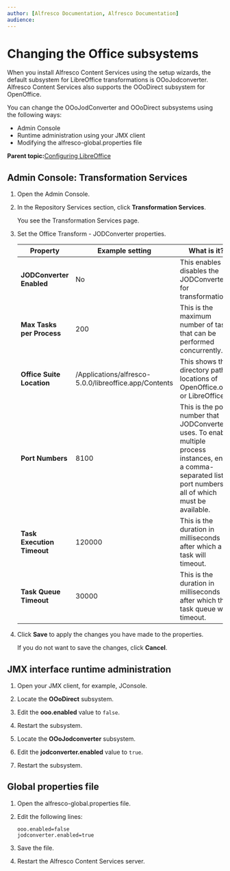 ```yaml
---
author: [Alfresco Documentation, Alfresco Documentation]
audience: 
---
```


# Changing the Office subsystems

When you install Alfresco Content Services using the setup wizards, the default subsystem for LibreOffice transformations is OOoJodconverter. Alfresco Content Services also supports the OOoDirect subsystem for OpenOffice.

You can change the OOoJodConverter and OOoDirect subsystems using the following ways:

-   Admin Console
-   Runtime administration using your JMX client
-   Modifying the alfresco-global.properties file

**Parent topic:**[Configuring LibreOffice](../concepts/OOo-subsystems-intro.md)

## Admin Console: Transformation Services

1.  Open the Admin Console.

2.  In the Repository Services section, click **Transformation Services**.

    You see the Transformation Services page.

3.  Set the Office Transform - JODConverter properties.

    |Property|Example setting|What is it?|
    |--------|---------------|-----------|
    |**JODConverter Enabled**|No|This enables or disables the JODConverter for transformations.|
    |**Max Tasks per Process**|200|This is the maximum number of tasks that can be performed concurrently.|
    |**Office Suite Location**|/Applications/alfresco-5.0.0/libreoffice.app/Contents|This shows the directory path locations of OpenOffice.org or LibreOffice.|
    |**Port Numbers**|8100|This is the port number that JODConverter uses. To enable multiple process instances, enter a comma-separated list of port numbers, all of which must be available.|
    |**Task Execution Timeout**|120000|This is the duration in milliseconds after which a task will timeout.|
    |**Task Queue Timeout**|30000|This is the duration in milliseconds after which the task queue will timeout.|

4.  Click **Save** to apply the changes you have made to the properties.

    If you do not want to save the changes, click **Cancel**.


## JMX interface runtime administration

1.  Open your JMX client, for example, JConsole.

2.  Locate the **OOoDirect** subsystem.

3.  Edit the **ooo.enabled** value to `false`.

4.  Restart the subsystem.

5.  Locate the **OOoJodconverter** subsystem.

6.  Edit the **jodconverter.enabled** value to `true`.

7.  Restart the subsystem.


## Global properties file

1.  Open the alfresco-global.properties file.

2.  Edit the following lines:

    ```
    ooo.enabled=false
    jodconverter.enabled=true
    ```

3.  Save the file.

4.  Restart the Alfresco Content Services server.


